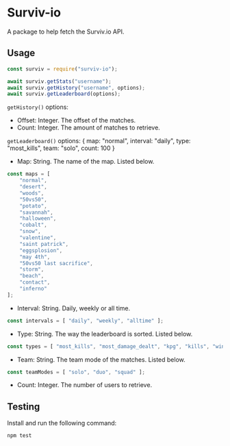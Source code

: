 # Surviv-io
A package to help fetch the Surviv.io API.

## Usage
```js
const surviv = require("surviv-io");

await surviv.getStats("username");
await surviv.getHistory("username", options);
await surviv.getLeaderboard(options);
```

`getHistory()` options:
- Offset: Integer. The offset of the matches.
- Count: Integer. The amount of matches to retrieve.

`getLeaderboard()` options:
{ map: "normal", interval: "daily", type: "most_kills", team: "solo", count: 100 }
- Map: String. The name of the map. Listed below.
```js
const maps = [
    "normal",
    "desert",
    "woods",
    "50vs50",
    "potato",
    "savannah",
    "halloween",
    "cobalt",
    "snow",
    "valentine",
    "saint patrick",
    "eggsplosion",
    "may 4th",
    "50vs50 last sacrifice",
    "storm",
    "beach",
    "contact",
    "inferno"
];
```
- Interval: String. Daily, weekly or all time.
```js
const intervals = [ "daily", "weekly", "alltime" ];
```
- Type: String. The way the leaderboard is sorted. Listed below.
```js
const types = [ "most_kills", "most_damage_dealt", "kpg", "kills", "wins" ];
```
- Team: String. The team mode of the matches. Listed below.
```js
const teamModes = [ "solo", "duo", "squad" ];
```
- Count: Integer. The number of users to retrieve.

## Testing
Install and run the following command:
```
npm test
```